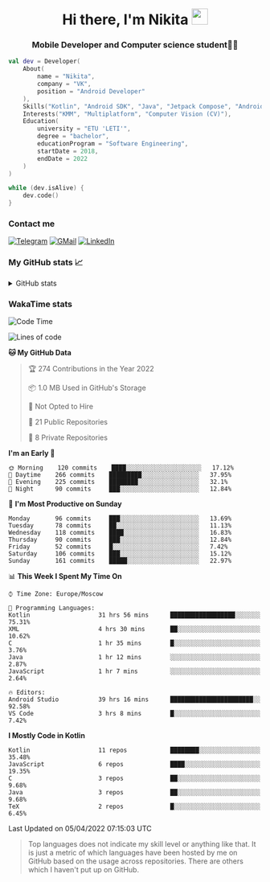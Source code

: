 <h1 align="center">
Hi there, I'm Nikita 
<img src="https://github.com/blackcater/blackcater/raw/main/images/Hi.gif" height="32"/>
</h1>
<h3 align="center">Mobile Developer and Computer science student👨‍💻</h3>

```kotlin
val dev = Developer(
    About(
        name = "Nikita",
        company = "VK",
        position = "Android Developer"
    ),
    Skills("Kotlin", "Android SDK", "Java", "Jetpack Compose", "Android Jetpack"),
    Interests("KMM", "Multiplatform", "Computer Vision (CV)"),
    Education(
        university = "ETU 'LETI'",
        degree = "bachelor",
        educationProgram = "Software Engineering",
        startDate = 2018,
        endDate = 2022
    )
)

while (dev.isAlive) {
    dev.code()
}
```

### Contact me

[![Telegram](https://img.shields.io/badge/Telegram-white?style=for-the-badge&logo=telegram&logoColor=29e9ea)](https://t.me/po4yka)
[![GMail](https://img.shields.io/badge/Gmail-white?style=for-the-badge&logo=gmail&logoColor=d14836)](mailto:pochaev.nik@gmail.com)
[![LinkedIn](https://img.shields.io/badge/linkedin%20-white.svg?&style=for-the-badge&logo=linkedin&logoColor=%230077B5)](https://www.linkedin.com/in/nikita-pochaev-415b5a1a1)

### My GitHub stats 📈

<details>
  <summary>GitHub stats</summary>
  <p align="center">
    <img src="https://github-readme-stats.vercel.app/api?username=po4yka&show_icons=true&theme=dark" />
  </p>
</details>

### WakaTime stats

<!--START_SECTION:waka-->
![Code Time](http://img.shields.io/badge/Code%20Time-2%2C528%20hrs%2058%20mins-blue)

![Lines of code](https://img.shields.io/badge/From%20Hello%20World%20I%27ve%20Written-1%20Million%20lines%20of%20code-blue)

**🐱 My GitHub Data** 

> 🏆 274 Contributions in the Year 2022
 > 
> 📦 1.0 MB Used in GitHub's Storage 
 > 
> 🚫 Not Opted to Hire
 > 
> 📜 21 Public Repositories 
 > 
> 🔑 8 Private Repositories  
 > 
**I'm an Early 🐤** 

```text
🌞 Morning    120 commits    ████░░░░░░░░░░░░░░░░░░░░░   17.12% 
🌆 Daytime    266 commits    █████████░░░░░░░░░░░░░░░░   37.95% 
🌃 Evening    225 commits    ████████░░░░░░░░░░░░░░░░░   32.1% 
🌙 Night      90 commits     ███░░░░░░░░░░░░░░░░░░░░░░   12.84%

```
📅 **I'm Most Productive on Sunday** 

```text
Monday       96 commits     ███░░░░░░░░░░░░░░░░░░░░░░   13.69% 
Tuesday      78 commits     ██░░░░░░░░░░░░░░░░░░░░░░░   11.13% 
Wednesday    118 commits    ████░░░░░░░░░░░░░░░░░░░░░   16.83% 
Thursday     90 commits     ███░░░░░░░░░░░░░░░░░░░░░░   12.84% 
Friday       52 commits     █░░░░░░░░░░░░░░░░░░░░░░░░   7.42% 
Saturday     106 commits    ███░░░░░░░░░░░░░░░░░░░░░░   15.12% 
Sunday       161 commits    █████░░░░░░░░░░░░░░░░░░░░   22.97%

```


📊 **This Week I Spent My Time On** 

```text
⌚︎ Time Zone: Europe/Moscow

💬 Programming Languages: 
Kotlin                   31 hrs 56 mins      ██████████████████░░░░░░░   75.31% 
XML                      4 hrs 30 mins       ██░░░░░░░░░░░░░░░░░░░░░░░   10.62% 
C                        1 hr 35 mins        █░░░░░░░░░░░░░░░░░░░░░░░░   3.76% 
Java                     1 hr 12 mins        ░░░░░░░░░░░░░░░░░░░░░░░░░   2.87% 
JavaScript               1 hr 7 mins         ░░░░░░░░░░░░░░░░░░░░░░░░░   2.64%

🔥 Editors: 
Android Studio           39 hrs 16 mins      ███████████████████████░░   92.58% 
VS Code                  3 hrs 8 mins        █░░░░░░░░░░░░░░░░░░░░░░░░   7.42%

```

**I Mostly Code in Kotlin** 

```text
Kotlin                   11 repos            ████████░░░░░░░░░░░░░░░░░   35.48% 
JavaScript               6 repos             ████░░░░░░░░░░░░░░░░░░░░░   19.35% 
C                        3 repos             ██░░░░░░░░░░░░░░░░░░░░░░░   9.68% 
Java                     3 repos             ██░░░░░░░░░░░░░░░░░░░░░░░   9.68% 
TeX                      2 repos             █░░░░░░░░░░░░░░░░░░░░░░░░   6.45%

```



 Last Updated on 05/04/2022 07:15:03 UTC
<!--END_SECTION:waka-->

> Top languages does not indicate my skill level or anything like that. It is just a metric of which languages have been hosted by me on GitHub based on the usage across repositories. There are others which I haven't put up on GitHub.
